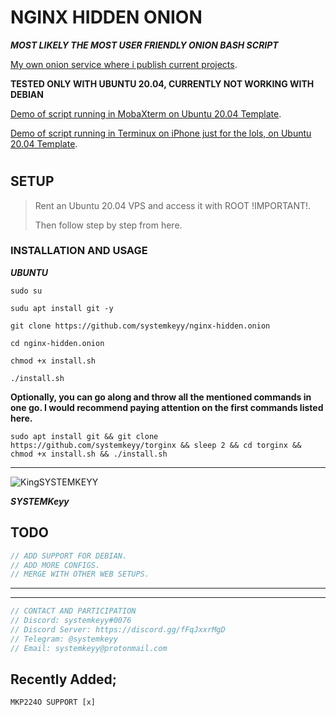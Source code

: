 # NGINX HIDDEN ONION

**_MOST LIKELY THE MOST USER FRIENDLY ONION BASH SCRIPT_**


[My own onion service where i publish current projects](http://hkhr6pxk54yz4mqnqawhhzrluwrgssej3fbtojicy6blajonerqnsdyd.onion/).


**TESTED ONLY WITH UBUNTU 20.04, CURRENTLY NOT WORKING WITH DEBIAN**

[Demo of script running in MobaXterm on Ubuntu 20.04 Template](https://www.youtube.com/watch?v=US3KHONqER0).

[Demo of script running in Terminux on iPhone just for the lols, on Ubuntu 20.04 Template](https://www.youtube.com/watch?v=R71e-rfbNoc).

#
#

## SETUP

> Rent an Ubuntu 20.04 VPS and access it with ROOT !IMPORTANT!. 
>
>Then follow step by step from here.

### INSTALLATION AND USAGE

**_UBUNTU_**
```
sudo su
```

```
sudu apt install git -y
```
```
git clone https://github.com/systemkeyy/nginx-hidden.onion
```
```
cd nginx-hidden.onion
```
```
chmod +x install.sh
```
```
./install.sh
```

**Optionally, you can go along and throw all the mentioned commands in one go. I would recommend paying attention on the first commands listed here.**

```
sudo apt install git && git clone https://github.com/systemkeyy/torginx && sleep 2 && cd torginx && chmod +x install.sh && ./install.sh
```
--------------------------------------------------------------------------------------------------

![KingSYSTEMKEYY](https://avatars.githubusercontent.com/u/74800251?v=4)

**_SYSTEMKeyy_**

## TODO

```js
// ADD SUPPORT FOR DEBIAN.
// ADD MORE CONFIGS.
// MERGE WITH OTHER WEB SETUPS.
```
----------------------------------------------------


-----------------------------------------------------
```js
// CONTACT AND PARTICIPATION
// Discord: systemkeyy#0076
// Discord Server: https://discord.gg/fFqJxxrMgD
// Telegram: @systemkeyy
// Email: systemkeyy@protonmail.com
```

## Recently Added;

```
MKP224O SUPPORT [x]
```
